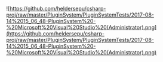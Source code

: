 
![https://github.com/heldersepu/csharp-proj/raw/master/PluginSystem/PluginSystemTests/2017-08-14%2015_06_48-PluginSystem%20-%20Microsoft%20Visual%20Studio%20(Administrator).png](https://github.com/heldersepu/csharp-proj/raw/master/PluginSystem/PluginSystemTests/2017-08-14%2015_06_48-PluginSystem%20-%20Microsoft%20Visual%20Studio%20(Administrator).png)
